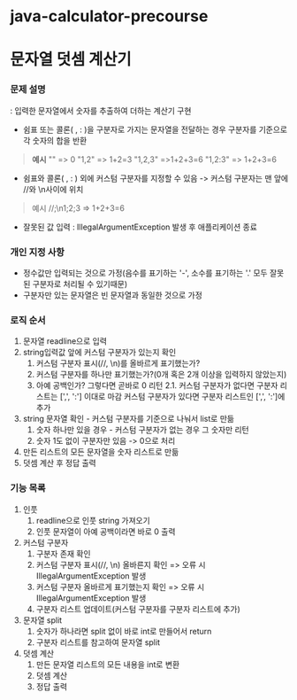 # java-calculator-precourse

# 문자열 덧셈 계산기
### 문제 설명
: 입력한 문자열에서 숫자를 추출하여 더하는 계산기 구현

- 쉼표 또는 콜론( , : )을 구분자로 가지는 문자열을 전달하는 경우 구분자를 기준으로 각 숫자의 합을 반환

> **예시**
"" => 0
"1,2" => 1+2=3
"1,2,3" =>1+2+3=6
"1,2:3" => 1+2+3=6


- 쉼표와 콜론( , : ) 외에 커스텀 구분자를 지정할 수 있음 -> 커스텀 구분자는 맨 앞에 //와 \n사이에 위치

> 예시
//;\n1;2;3 => 1+2+3=6

- 잘못된 값 입력 : IllegalArgumentException 발생 후 애플리케이션 종료

### 개인 지정 사항
- 정수값만 입력되는 것으로 가정(음수를 표기하는 '-', 소수를 표기하는 '.' 모두 잘못된 구분자로 처리될 수 있기때문)
- 구분자만 있는 문자열은 빈 문자열과 동일한 것으로 가정


### 로직 순서
1. 문자열 readline으로 입력
2. string입력값 앞에 커스텀 구분자가 있는지 확인
	1) 커스텀 구분자 표시(//, \n)를 올바르게 표기했는가?
	2) 커스텀 구분자를 하나만 표기했는가?(0개 혹은 2개 이상을 입력하지 않았는지)
	3) 아예 공백인가? 그렇다면 곧바로 0 리턴
2.1. 커스텀 구분자가 없다면 구분자 리스트는 [',', ':'] 이대로 마감
     커스텀 구분자가 있다면 구분자 리스트인 [',', ':']에 추가
3. string 문자열 확인 - 커스텀 구분자를 기준으로 나눠서 list로 만듦
	1) 숫자 하나만 있을 경우 - 커스텀 구분자가 없는 경우 그 숫자만 리턴
	2) 숫자 1도 없이 구분자만 있음 -> 0으로 처리
4. 만든 리스트의 모든 문자열을 숫자 리스트로 만듦
5. 덧셈 계산 후 정답 출력

### 기능 목록
1. 인풋
	1. readline으로 인풋 string 가져오기
	2. 인풋 문자열이 아예 공백이라면 바로 0 출력
2. 커스텀 구분자
    1) 구분자 존재 확인
    2) 커스텀 구분자 표시(//, \n) 올바른지 확인 => 오류 시 IllegalArgumentException 발생
    3) 커스텀 구분자 올바르게 표기했는지 확인 => 오류 시 IllegalArgumentException 발생
    4) 구분자 리스트 업데이트(커스텀 구분자를 구분자 리스트에 추가)
3. 문자열 split
    1) 숫자가 하나라면 split 없이 바로 int로 만들어서 return
    2) 구분자 리스트를 참고하여 문자열 split
4. 덧셈 계산
   1) 만든 문자열 리스트의 모든 내용을 int로 변환
   2) 덧셈 계산
   3) 정답 출력
